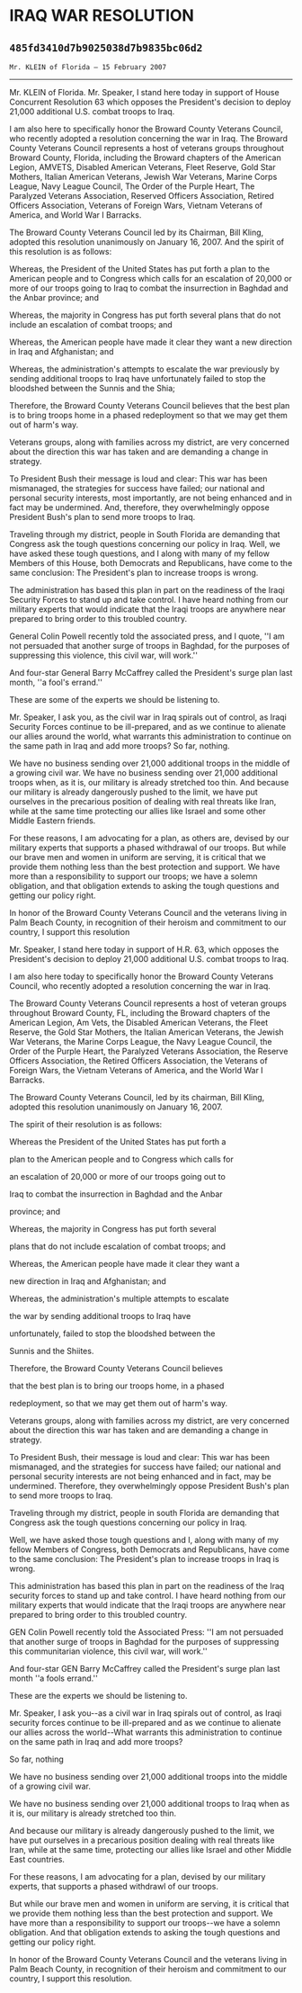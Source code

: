 # IRAQ WAR RESOLUTION
## `485fd3410d7b9025038d7b9835bc06d2`
`Mr. KLEIN of Florida — 15 February 2007`

---


Mr. KLEIN of Florida. Mr. Speaker, I stand here today in support of 
House Concurrent Resolution 63 which opposes the President's decision 
to deploy 21,000 additional U.S. combat troops to Iraq.

I am also here to specifically honor the Broward County Veterans 
Council, who recently adopted a resolution concerning the war in Iraq. 
The Broward County Veterans Council represents a host of veterans 
groups throughout Broward County, Florida, including the Broward 
chapters of the American Legion, AMVETS, Disabled American Veterans, 
Fleet Reserve, Gold Star Mothers, Italian American Veterans, Jewish War 
Veterans, Marine Corps League, Navy League Council, The Order of the 
Purple Heart, The Paralyzed Veterans Association, Reserved Officers 
Association, Retired Officers Association, Veterans of Foreign Wars, 
Vietnam Veterans of America, and World War I Barracks.

The Broward County Veterans Council led by its Chairman, Bill Kling, 
adopted this resolution unanimously on January 16, 2007. And the spirit 
of this resolution is as follows:

Whereas, the President of the United States has put forth a plan to 
the American people and to Congress which calls for an escalation of 
20,000 or more of our troops going to Iraq to combat the insurrection 
in Baghdad and the Anbar province; and



Whereas, the majority in Congress has put forth several plans that do 
not include an escalation of combat troops; and

Whereas, the American people have made it clear they want a new 
direction in Iraq and Afghanistan; and

Whereas, the administration's attempts to escalate the war previously 
by sending additional troops to Iraq have unfortunately failed to stop 
the bloodshed between the Sunnis and the Shia;

Therefore, the Broward County Veterans Council believes that the best 
plan is to bring troops home in a phased redeployment so that we may 
get them out of harm's way.

Veterans groups, along with families across my district, are very 
concerned about the direction this war has taken and are demanding a 
change in strategy.

To President Bush their message is loud and clear: This war has been 
mismanaged, the strategies for success have failed; our national and 
personal security interests, most importantly, are not being enhanced 
and in fact may be undermined. And, therefore, they overwhelmingly 
oppose President Bush's plan to send more troops to Iraq.

Traveling through my district, people in South Florida are demanding 
that Congress ask the tough questions concerning our policy in Iraq. 
Well, we have asked these tough questions, and I along with many of my 
fellow Members of this House, both Democrats and Republicans, have come 
to the same conclusion: The President's plan to increase troops is 
wrong.

The administration has based this plan in part on the readiness of 
the Iraqi Security Forces to stand up and take control. I have heard 
nothing from our military experts that would indicate that the Iraqi 
troops are anywhere near prepared to bring order to this troubled 
country.

General Colin Powell recently told the associated press, and I quote, 
''I am not persuaded that another surge of troops in Baghdad, for the 
purposes of suppressing this violence, this civil war, will work.''

And four-star General Barry McCaffrey called the President's surge 
plan last month, ''a fool's errand.''

These are some of the experts we should be listening to.

Mr. Speaker, I ask you, as the civil war in Iraq spirals out of 
control, as Iraqi Security Forces continue to be ill-prepared, and as 
we continue to alienate our allies around the world, what warrants this 
administration to continue on the same path in Iraq and add more 
troops? So far, nothing.

We have no business sending over 21,000 additional troops in the 
middle of a growing civil war. We have no business sending over 21,000 
additional troops when, as it is, our military is already stretched too 
thin. And because our military is already dangerously pushed to the 
limit, we have put ourselves in the precarious position of dealing with 
real threats like Iran, while at the same time protecting our allies 
like Israel and some other Middle Eastern friends.

For these reasons, I am advocating for a plan, as others are, devised 
by our military experts that supports a phased withdrawal of our 
troops. But while our brave men and women in uniform are serving, it is 
critical that we provide them nothing less than the best protection and 
support. We have more than a responsibility to support our troops; we 
have a solemn obligation, and that obligation extends to asking the 
tough questions and getting our policy right.

In honor of the Broward County Veterans Council and the veterans 
living in Palm Beach County, in recognition of their heroism and 
commitment to our country, I support this resolution

Mr. Speaker, I stand here today in support of H.R. 63, which opposes 
the President's decision to deploy 21,000 additional U.S. combat troops 
to Iraq.

I am also here today to specifically honor the Broward County 
Veterans Council, who recently adopted a resolution concerning the war 
in Iraq.

The Broward County Veterans Council represents a host of veteran 
groups throughout Broward County, FL, including the Broward chapters of 
the American Legion, Am Vets, the Disabled American Veterans, the Fleet 
Reserve, the Gold Star Mothers, the Italian American Veterans, the 
Jewish War Veterans, the Marine Corps League, the Navy League Council, 
the Order of the Purple Heart, the Paralyzed Veterans Association, the 
Reserve Officers Association, the Retired Officers Association, the 
Veterans of Foreign Wars, the Vietnam Veterans of America, and the 
World War I Barracks.

The Broward County Veterans Council, led by its chairman, Bill Kling, 
adopted this resolution unanimously on January 16, 2007.

The spirit of their resolution is as follows:




 Whereas the President of the United States has put forth a 


 plan to the American people and to Congress which calls for 


 an escalation of 20,000 or more of our troops going out to 


 Iraq to combat the insurrection in Baghdad and the Anbar 


 province; and



 Whereas, the majority in Congress has put forth several 


 plans that do not include escalation of combat troops; and



 Whereas, the American people have made it clear they want a 


 new direction in Iraq and Afghanistan; and



 Whereas, the administration's multiple attempts to escalate 


 the war by sending additional troops to Iraq have 


 unfortunately, failed to stop the bloodshed between the 


 Sunnis and the Shiites.



 Therefore, the Broward County Veterans Council believes 


 that the best plan is to bring our troops home, in a phased 


 redeployment, so that we may get them out of harm's way.


Veterans groups, along with families across my district, are very 
concerned about the direction this war has taken and are demanding a 
change in strategy.

To President Bush, their message is loud and clear: This war has been 
mismanaged, and the strategies for success have failed; our national 
and personal security interests are not being enhanced and in fact, may 
be undermined. Therefore, they overwhelmingly oppose President Bush's 
plan to send more troops to Iraq.

Traveling through my district, people in south Florida are demanding 
that Congress ask the tough questions concerning our policy in Iraq.

Well, we have asked those tough questions and I, along with many of 
my fellow Members of Congress, both Democrats and Republicans, have 
come to the same conclusion: The President's plan to increase troops in 
Iraq is wrong.

This administration has based this plan in part on the readiness of 
the Iraq security forces to stand up and take control. I have heard 
nothing from our military experts that would indicate that the Iraqi 
troops are anywhere near prepared to bring order to this troubled 
country.

GEN Colin Powell recently told the Associated Press: ''I am not 
persuaded that another surge of troops in Baghdad for the purposes of 
suppressing this communitarian violence, this civil war, will work.''

And four-star GEN Barry McCaffrey called the President's surge plan 
last month ''a fools errand.''

These are the experts we should be listening to.

Mr. Speaker, I ask you--as a civil war in Iraq spirals out of 
control, as Iraqi security forces continue to be ill-prepared and as we 
continue to alienate our allies across the world--What warrants this 
administration to continue on the same path in Iraq and add more 
troops?

So far, nothing

We have no business sending over 21,000 additional troops into the 
middle of a growing civil war.

We have no business sending over 21,000 additional troops to Iraq 
when as it is, our military is already stretched too thin.

And because our military is already dangerously pushed to the limit, 
we have put ourselves in a precarious position dealing with real 
threats like Iran, while at the same time, protecting our allies like 
Israel and other Middle East countries.

For these reasons, I am advocating for a plan, devised by our 
military experts, that supports a phased withdrawl of our troops.

But while our brave men and women in uniform are serving, it is 
critical that we provide them nothing less than the best protection and 
support. We have more than a responsibility to support our troops--we 
have a solemn obligation. And that obligation extends to asking the 
tough questions and getting our policy right.

In honor of the Broward County Veterans Council and the veterans 
living in Palm Beach County, in recognition of their heroism and 
commitment to our country, I support this resolution.